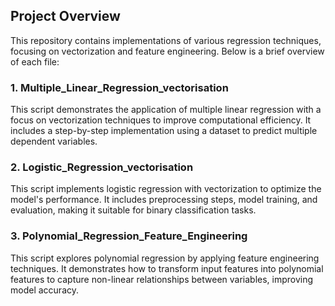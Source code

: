 ## Project Overview

This repository contains implementations of various regression techniques, focusing on vectorization and feature engineering. Below is a brief overview of each file:

### 1. Multiple_Linear_Regression_vectorisation
This script demonstrates the application of multiple linear regression with a focus on vectorization techniques to improve computational efficiency. It includes a step-by-step implementation using a dataset to predict multiple dependent variables.

### 2. Logistic_Regression_vectorisation
This script implements logistic regression with vectorization to optimize the model's performance. It includes preprocessing steps, model training, and evaluation, making it suitable for binary classification tasks.

### 3. Polynomial_Regression_Feature_Engineering
This script explores polynomial regression by applying feature engineering techniques. It demonstrates how to transform input features into polynomial features to capture non-linear relationships between variables, improving model accuracy.
